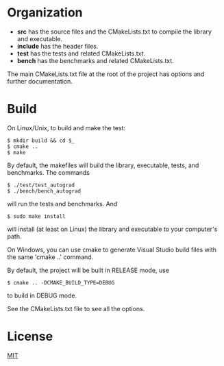 # Organization

* **src** has the source files and the CMakeLists.txt to compile the library and executable.
* **include** has the header files.
* **test** has the tests and related CMakeLists.txt.
* **bench** has the benchmarks and related CMakeLists.txt.

The main CMakeLists.txt file at the root of the project has options and further documentation.

# Build

On Linux/Unix, to build and make the test:

    $ mkdir build && cd $_
    $ cmake ..
    $ make

By default, the makefiles will build the library, executable, tests, and benchmarks. The commands

    $ ./test/test_autograd
    $ ./bench/bench_autograd

will run the tests and benchmarks. And

    $ sudo make install

will install (at least on Linux) the library and executable to your computer's
path.

On Windows, you can use cmake to generate Visual Studio build files with
the same 'cmake ..' command.

By default, the project will be built in RELEASE mode, use

    $ cmake .. -DCMAKE_BUILD_TYPE=DEBUG

to build in DEBUG mode.

See the CMakeLists.txt file to see all the options.

# License

[MIT](http://opensource.org/licenses/MIT)

